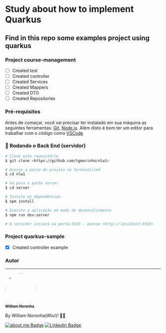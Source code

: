 # Study about how to implement Quarkus
## Find in this repo some examples project using quarkus


### Project course-management

- [ ] Created test
- [ ] Created controller 
- [ ] Created Services
- [ ] Created Mappers
- [ ] Created DTO
- [ ] Created Repositories

### Pré-requisitos

Antes de começar, você vai precisar ter instalado em sua máquina as seguintes ferramentas:
[Git](https://git-scm.com), [Node.js](https://nodejs.org/en/). 
Além disto é bom ter um editor para trabalhar com o código como [VSCode](https://code.visualstudio.com/)

### 🎲 Rodando o Back End (servidor)

```bash
# Clone este repositório
$ git clone <https://github.com/tgmarinho/nlw1>

# Acesse a pasta do projeto no terminal/cmd
$ cd nlw1

# Vá para a pasta server
$ cd server

# Instale as dependências
$ npm install

# Execute a aplicação em modo de desenvolvimento
$ npm run dev:server

# O servidor inciará na porta:3333 - acesse <http://localhost:3333>
```

### Project quarkus-sample

- [x] Created controller example



### Autor
---

<a href="https://blog.rocketseat.com.br/author/thiago/">
 <img style="border-radius: 50%;" src="https://media-exp1.licdn.com/dms/image/C4D03AQHgo2FSzMNgGg/profile-displayphoto-shrink_800_800/0/1570446785424?e=1628121600&v=beta&t=VFNeJ7FiPGeQ9U9g4if8euqr1QYXKOoCT1zD0AuaBl4" width="100px;" alt=""/>
 <br />
 <sub><b>William Noronha</b></sub></a>


By William Noronha(Wiu!)! 👋🏽

[![about.me Badge](https://img.shields.io/badge/-about.me-important?style=flat-square&link=https://about.me/william.noronha/)](https://about.me/william.noronha/) 
[![Linkedin Badge](https://img.shields.io/badge/-Wiu-blue?style=flat-square&logo=Linkedin&logoColor=white&link=https://www.linkedin.com/in/william-noronha-25821b63/)](https://www.linkedin.com/in/william-noronha-25821b63/) 
